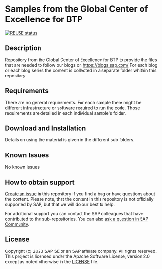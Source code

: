 # Samples from the Global Center of Excellence for BTP
[![REUSE status](https://api.reuse.software/badge/github.com/SAP-samples/btp-global-center-of-excellence-samples)](https://api.reuse.software/info/github.com/SAP-samples/btp-global-center-of-excellence-samples)

## Description
Repository from the Global Center of Excellence for BTP to provide the files that are needed to follow our blogs on https://blogs.sap.com/
For each blog or each blog series the content is collected in a separate folder whithin this repository.

## Requirements
There are no general requirements. For each sample there might be different infrastructure or software required to run the code. 
Those requirements are detailed in each individual sample's folder.

## Download and Installation
Details on using the material is given in the different sub folders.

## Known Issues
No known issues. 

## How to obtain support
[Create an issue](https://github.com/SAP-samples/btp-global-center-of-excellence-samples/issues) in this repository if you find a bug or have questions about the content. Please note, that the content in this repository is not officially supported by SAP, but that we will do our best to help.
 
For additional support you can contact the SAP colleagues that have contributed to the sub-repositories. You can also [ask a question in SAP Community](https://answers.sap.com/questions/ask.html).

## License
Copyright (c) 2023 SAP SE or an SAP affiliate company. All rights reserved. This project is licensed under the Apache Software License, version 2.0 except as noted otherwise in the [LICENSE](LICENSE) file.
